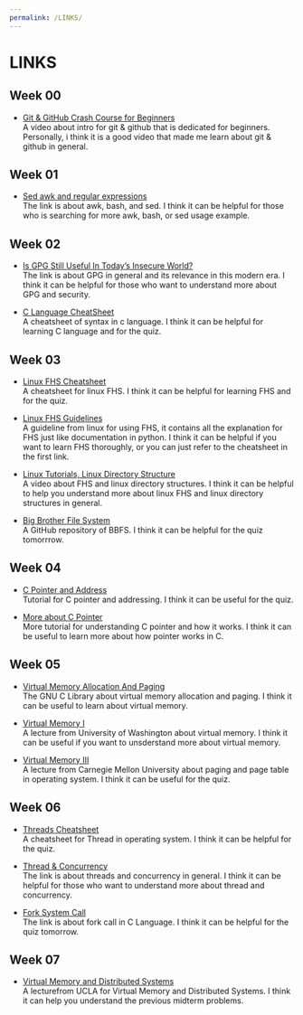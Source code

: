 ```yaml
---
permalink: /LINKS/
---
```

# LINKS
## Week 00
* [Git & GitHub Crash Course for Beginners](https://www.youtube.com/watch?v=SWYqp7iY_Tc) <br> A video about intro for git & github that is dedicated for beginners. 
Personally, i think it is a good video that made me learn about git & github in general.
## Week 01
* [Sed awk and regular expressions](https://eriqande.github.io/eca-bioinf-handbook/sed-awk-and-regular-expressions.html) <br> The link is about awk, bash, and sed. 
I think it can be helpful for those who is searching for more awk, bash, or sed usage example.
## Week 02
* [Is GPG Still Useful In Today’s Insecure World?](https://www.liquidweb.com/kb/is-gpg-still-useful-in-todays-insecure-world/) <br> The link is about GPG in general and its relevance in this modern era. I think it can be helpful for those who want to understand more about GPG and security.

* [C Language CheatSheet](https://www.codewithharry.com/blogpost/c-cheatsheet) <br> A cheatsheet of syntax in c language. I think it can be helpful for learning C language and for the quiz.
## Week 03
* [Linux FHS Cheatsheet](https://cheatography.com/adam-hendry/cheat-sheets/linux-fhs/) <br> A cheatsheet for linux FHS. I think it can be helpful for learning FHS and for the quiz.

* [Linux FHS Guidelines](https://refspecs.linuxfoundation.org/FHS_3.0/fhs-3.0.pdf) <br> A guideline from linux for using FHS, it contains all the explanation for FHS just like documentation in python. I think it can be helpful if you want to learn FHS thoroughly, or you can just refer to the cheatsheet in the first link.

* [Linux Tutorials, Linux Directory Structure](https://www.youtube.com/watch?v=yWiUPWHljWg) <br> A video about FHS and linux directory structures. I think it can be helpful to help you understand more about linux FHS and linux directory structures in general.

* [Big Brother File System](https://gist.github.com/c4milo/1950644) <br> A GitHub repository of BBFS. I think it can be helpful for the quiz tomorrrow.

## Week 04
* [C Pointer and Address](https://beginnersbook.com/2014/01/c-pointers/) <br> Tutorial for C pointer and addressing. I think it can be useful for the quiz.

* [More about C Pointer](https://www.guru99.com/c-pointers.html) <br> More tutorial for understanding C pointer and how it works. I think it can be useful to learn more about how pointer works in C.

## Week 05
* [Virtual Memory Allocation And Paging](https://ftp.gnu.org/old-gnu/Manuals/glibc-2.2.3/html_chapter/libc_3.html) <br> The GNU C Library about virtual memory allocation and paging. I think it can be useful to learn about virtual memory.

* [Virtual Memory I](https://courses.cs.washington.edu/courses/cse410/17wi/lectures/CSE410-L22-vm-I_17wi_ink.pdf) <br> A lecture from University of Washington about virtual memory. I think it can be useful if you want to unsderstand more about virtual memory.

* [Virtual Memory III](https://course.ece.cmu.edu/~ece740/f13/lib/exe/fetch.php?media=onur-447-spring13-lecture18-virtual-memory-iii-afterlecture.pdf) <br> A lecture from Carnegie Mellon University about paging and page table in operating system. I think it can be useful for the quiz.

## Week 06
* [Threads  Cheatsheet](https://github.com/okeeffed/cheat-sheets/blob/master/COMP3520-OS/3-Threads.md) <br> A cheatsheet for Thread in operating system. I think it can be helpful for the quiz.

* [Thread & Concurrency](https://applied-programming.github.io/Operating-Systems-Notes/3-Threads-and-Concurrency/) <br> The link is about threads and concurrency in general. I think it can be helpful for those who want to understand more about thread and concurrency.

* [Fork System Call](https://www.geeksforgeeks.org/fork-system-call/) <br> The link is about fork call in C Language. I think it can be helpful for the quiz tomorrow.

## Week 07
* [Virtual Memory and Distributed Systems](http://web.cs.ucla.edu/classes/winter12/cs111/scribe/15e/) <br> A lecturefrom UCLA for Virtual Memory and Distributed Systems. I think it can help you understand the previous midterm problems.
